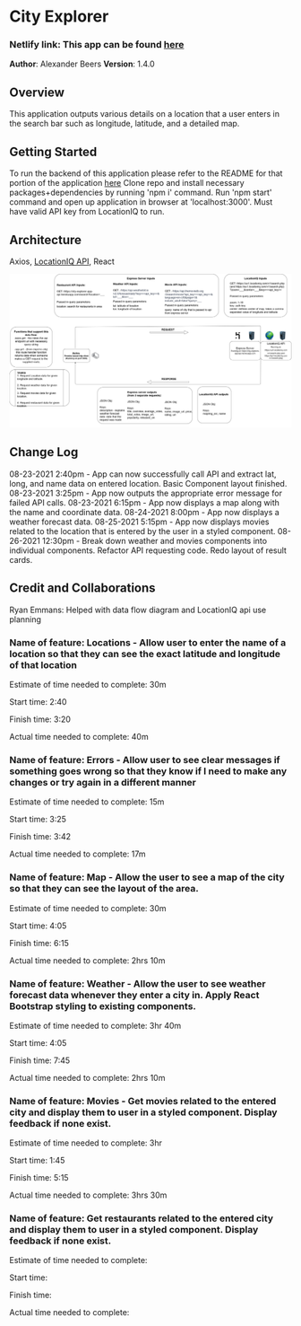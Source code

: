 
# City Explorer 
### Netlify link: This app can be found [here](https://nervous-mclean-43f026.netlify.app/)

**Author**: Alexander Beers
**Version**: 1.4.0

## Overview

This application outputs various details on a location that a user enters in the search bar such as longitude, latitude, and a detailed map.

## Getting Started

To run the backend of this application please refer to the README for that portion of the application [here](https://github.com/Beers15/city-explorer-api/blob/main/README.md)
Clone repo and install necessary packages+dependencies by running 'npm i' command. Run 'npm start' command and open up application in browser at 'localhost:3000'. Must have valid API key from LocationIQ to run.

## Architecture

Axios, [LocationIQ API](https://locationiq.com/), React

![Data Flow Diagram](City-Explorer-Dataflow.jpg)

## Change Log

08-23-2021 2:40pm - App can now successfully call API and extract lat, long, and name data on entered location. Basic Component layout finished.
08-23-2021 3:25pm - App now outputs the appropriate error message for failed API calls.
08-23-2021 6:15pm - App now displays a map along with the name and coordinate data.
08-24-2021 8:00pm - App now displays a weather forecast data. 
08-25-2021 5:15pm - App now displays movies related to the location that is entered by the user in a styled component.
08-26-2021 12:30pm - Break down weather and movies components into individual components. Refactor API requesting code. Redo layout of result cards.

## Credit and Collaborations

Ryan Emmans: Helped with data flow diagram and LocationIQ api use planning

### Name of feature: Locations - Allow user to enter the name of a location so that they can see the exact latitude and longitude of that location

Estimate of time needed to complete: 30m

Start time: 2:40

Finish time: 3:20

Actual time needed to complete: 40m

### Name of feature: Errors - Allow user to see clear messages if something goes wrong so that they know if I need to make any changes or try again in a different manner

Estimate of time needed to complete: 15m

Start time: 3:25

Finish time: 3:42

Actual time needed to complete: 17m

### Name of feature: Map - Allow the user to see a map of the city so that they can see the layout of the area.

Estimate of time needed to complete: 30m

Start time: 4:05

Finish time: 6:15

Actual time needed to complete: 2hrs 10m

### Name of feature: Weather - Allow the user to see weather forecast data whenever they enter a city in. Apply React Bootstrap styling to existing components.

Estimate of time needed to complete: 3hr 40m

Start time: 4:05

Finish time: 7:45

Actual time needed to complete: 2hrs 10m

### Name of feature: Movies - Get movies related to the entered city and display them to user in a styled component. Display feedback if none exist.

Estimate of time needed to complete: 3hr

Start time: 1:45

Finish time: 5:15

Actual time needed to complete: 3hrs 30m

### Name of feature: Get restaurants related to the entered city and display them to user in a styled component. Display feedback if none exist.

Estimate of time needed to complete: 

Start time: 

Finish time: 

Actual time needed to complete:
